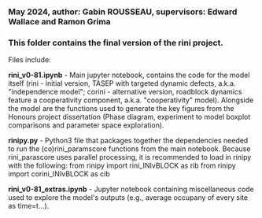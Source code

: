 ### May 2024, author: Gabin ROUSSEAU, supervisors: Edward Wallace and Ramon Grima
### This folder contains the final version of the rini project.

Files include:

__rini_v0-81.ipynb__ - Main jupyter notebook, contains the code for the model itself (rini - initial version, TASEP with targeted dynamic defects, a.k.a. "independence model"; corini - alternative version, roadblock dynamics feature a cooperativity component, a.k.a. "cooperativity" model). Alongside the model are the functions used to generate the key figures from the Honours project dissertation (Phase diagram, experiment to model boxplot comparisons and parameter space exploration).

__rinipy.py__ - Python3 file that packages together the dependencies needed to run the (co)rini_paramscore functions from the main notebook.
Because rini_parascore uses parallel processing, it is recommended to load in rinipy with the following:
from rinipy import rini_INIvBLOCK as rib
from rinipy import corini_INIvBLOCK as cib

__rini_v0-81_extras.ipynb__ - Jupyter notebook containing miscellaneous code used to explore the model's outputs (e.g., average occupany of every site as time=t...).
